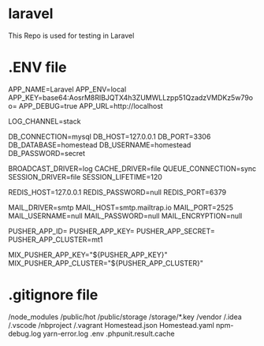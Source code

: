 # laravel
This Repo is used for testing in Laravel

# .ENV file

APP_NAME=Laravel
APP_ENV=local
APP_KEY=base64:AosrM8RlBJQTX4h3ZUMWLLzpp51QzadzVMDKz5w79oo=
APP_DEBUG=true
APP_URL=http://localhost

LOG_CHANNEL=stack

DB_CONNECTION=mysql
DB_HOST=127.0.0.1
DB_PORT=3306
DB_DATABASE=homestead
DB_USERNAME=homestead
DB_PASSWORD=secret

BROADCAST_DRIVER=log
CACHE_DRIVER=file
QUEUE_CONNECTION=sync
SESSION_DRIVER=file
SESSION_LIFETIME=120

REDIS_HOST=127.0.0.1
REDIS_PASSWORD=null
REDIS_PORT=6379

MAIL_DRIVER=smtp
MAIL_HOST=smtp.mailtrap.io
MAIL_PORT=2525
MAIL_USERNAME=null
MAIL_PASSWORD=null
MAIL_ENCRYPTION=null

PUSHER_APP_ID=
PUSHER_APP_KEY=
PUSHER_APP_SECRET=
PUSHER_APP_CLUSTER=mt1

MIX_PUSHER_APP_KEY="${PUSHER_APP_KEY}"
MIX_PUSHER_APP_CLUSTER="${PUSHER_APP_CLUSTER}"


# .gitignore file

/node_modules
/public/hot
/public/storage
/storage/*.key
/vendor
/.idea
/.vscode
/nbproject
/.vagrant
Homestead.json
Homestead.yaml
npm-debug.log
yarn-error.log
.env
.phpunit.result.cache
